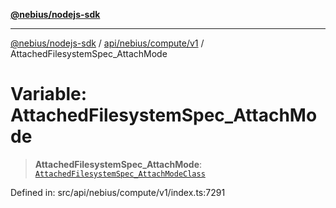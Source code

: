 [**@nebius/nodejs-sdk**](../../../../../README.md)

***

[@nebius/nodejs-sdk](../../../../../README.md) / [api/nebius/compute/v1](../README.md) / AttachedFilesystemSpec\_AttachMode

# Variable: AttachedFilesystemSpec\_AttachMode

> **AttachedFilesystemSpec\_AttachMode**: [`AttachedFilesystemSpec_AttachModeClass`](../type-aliases/AttachedFilesystemSpec_AttachModeClass.md)

Defined in: src/api/nebius/compute/v1/index.ts:7291
